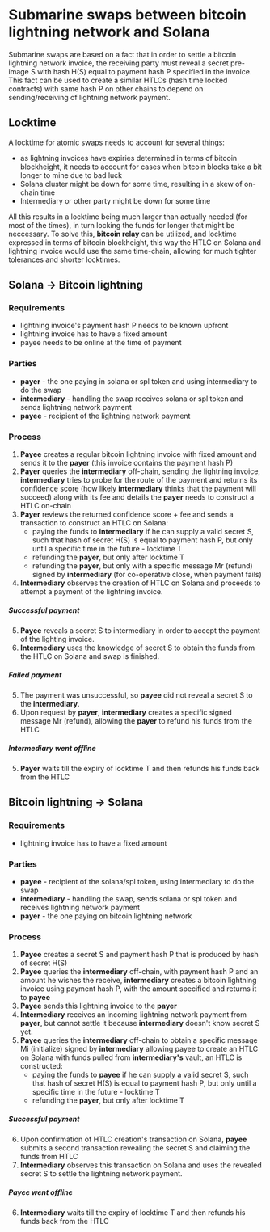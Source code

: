 # Submarine swaps between bitcoin lightning network and Solana

Submarine swaps are based on a fact that in order to settle a bitcoin lightning network invoice, the receiving party must reveal a secret pre-image S with hash H(S) equal to payment hash P specified in the invoice. This fact can be used to create a similar HTLCs (hash time locked contracts) with same hash P on other chains to depend on sending/receiving of lightning network payment.

## Locktime
A locktime for atomic swaps needs to account for several things:
- as lightning invoices have expiries determined in terms of bitcoin blockheight, it needs to account for cases when bitcoin blocks take a bit longer to mine due to bad luck
- Solana cluster might be down for some time, resulting in a skew of on-chain time
- Intermediary or other party might be down for some time

All this results in a locktime being much larger than actually needed (for most of the times), in turn locking the funds for longer that might be neccessary. To solve this, **bitcoin relay** can be utilized, and locktime expressed in terms of bitcoin blockheight, this way the HTLC on Solana and lightning invoice would use the same time-chain, allowing for much tighter tolerances and shorter locktimes.

## Solana -> Bitcoin lightning

### Requirements
- lightning invoice's payment hash P needs to be known upfront
- lightning invoice has to have a fixed amount
- payee needs to be online at the time of payment

### Parties
- **payer** - the one paying in solana or spl token and using intermediary to do the swap
- **intermediary** - handling the swap receives solana or spl token and sends lightning network payment
- **payee** - recipient of the lightning network payment

### Process
1. **Payee** creates a regular bitcoin lightning invoice with fixed amount and sends it to the **payer** (this invoice contains the payment hash P)
2. **Payer** queries the **intermediary** off-chain, sending the lightning invoice, **intermediary** tries to probe for the route of the payment and returns its confidence score (how likely **intermediary** thinks that the payment will succeed) along with its fee and details the **payer** needs to construct a HTLC on-chain
3. **Payer** reviews the returned confidence score + fee and sends a transaction to construct an HTLC on Solana:
	- paying the funds to **intermediary** if he can supply a valid secret S, such that hash of secret H(S) is equal to payment hash P, but only until a specific time in the future - locktime T
	- refunding the **payer**, but only after locktime T
	- refunding the **payer**, but only with a specific message Mr (refund) signed by **intermediary** (for co-operative close, when payment fails)
4. **Intermediary** observes the creation of HTLC on Solana and proceeds to attempt a payment of the lightning invoice.

##### Successful payment
5. **Payee** reveals a secret S to intermediary in order to accept the payment of the lighting invoice.
6. **Intermediary** uses the knowledge of secret S to obtain the funds from the HTLC on Solana and swap is finished.

##### Failed payment
5. The payment was unsuccessful, so **payee** did not reveal a secret S to the **intermediary**.
6. Upon request by **payer**, **intermediary** creates a specific signed message Mr (refund), allowing the **payer** to refund his funds from the HTLC

##### Intermediary went offline
5. **Payer** waits till the expiry of locktime T and then refunds his funds back from the HTLC

## Bitcoin lightning -> Solana

### Requirements
- lightning invoice has to have a fixed amount

### Parties
- **payee** - recipient of the solana/spl token, using intermediary to do the swap
- **intermediary** - handling the swap, sends solana or spl token and receives lightning network payment
- **payer** - the one paying on bitcoin lightning network

### Process
1. **Payee** creates a secret S and payment hash P that is produced by hash of secret H(S)
2. **Payee** queries the **intermediary** off-chain, with payment hash P and an amount he wishes the receive, **intermediary** creates a bitcoin lightning invoice using payment hash P, with the amount specified and returns it to **payee**
3. **Payee** sends this lightning invoice to the **payer**
4. **Intermediary** receives an incoming lightning network payment from **payer**, but cannot settle it because **intermediary** doesn't know secret S yet.
5. **Payee** queries the **intermediary** off-chain to obtain a specific message Mi (initialize) signed by **intermediary** allowing payee to create an HTLC on Solana with funds pulled from **intermediary's** vault, an HTLC is constructed:
	- paying the funds to **payee** if he can supply a valid secret S, such that hash of secret H(S) is equal to payment hash P, but only until a specific time in the future - locktime T
	- refunding the **payer**, but only after locktime T

##### Successful payment
6. Upon confirmation of HTLC creation's transaction on Solana, **payee** submits a second transaction revealing the secret S and claiming the funds from HTLC
7. **Intermediary** observes this transaction on Solana and uses the revealed secret S to settle the lightning network payment.

##### Payee went offline
6. **Intermediary** waits till the expiry of locktime T and then refunds his funds back from the HTLC
